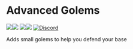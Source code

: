 # Advanced Golems 
[![](http://cf.way2muchnoise.eu/full_565062_Forge_%20.svg)![](http://cf.way2muchnoise.eu/versions/565062.svg)](https://www.curseforge.com/minecraft/mc-mods/advanced-golems) [![](http://cf.way2muchnoise.eu/full_565061_Fabric_%20.svg)![](http://cf.way2muchnoise.eu/versions/565061.svg)](https://www.curseforge.com/minecraft/mc-mods/advanced-golems-fabric) [![Discord](https://img.shields.io/discord/790631506313478155?color=0a48c4&label=discord)](https://discord.gg/8Cx26tfWNs)

Adds small golems to help you defend your base
